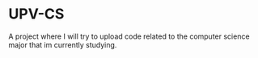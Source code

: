 # UPV-CS
A project where I will try to upload code related to the computer science major that im currently studying.

